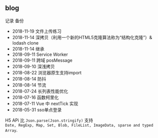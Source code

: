 ## blog

记录 备份

- 2018-11-19 文件上传练习
- 2018-11-14 深拷贝（利用一个新的HTML5克隆算法称为“结构化克隆”）& lodash clone
- 2018-11-14 继承
- 2018-09-11 Service Worker
- 2018-09-11 跨域 posMessage
- 2018-09-10 深浅拷贝
- 2018-08-22 浏览器原生支持import 
- 2018-08-14 防抖
- 2018-08-14 节流
- 2018-07-24 长列表性能优化 
- 2018-07-16 函数柯里化
- 2018-07-11 Vue 中 nextTick 实现
- 2018-05-31 sso单点登录

H5 APi 比 `Json.parse(Json.stringify)` 支持  
`Date, RegExp, Map, Set, Blob, FileList, ImageData, sparse and typed Array`.
